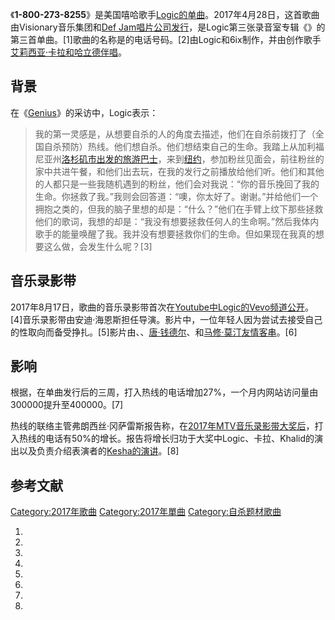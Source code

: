 《**1-800-273-8255**》是美国嘻哈歌手[Logic的单曲](../Page/Logic_\(说唱歌手\).md "wikilink")。2017年4月28日，这首歌曲由Visionary音乐集团和[Def
Jam唱片公司发行](https://zh.wikipedia.org/wiki/Def_Jam唱片公司 "wikilink")，是Logic第三张录音室专辑《》的第三首单曲。\[1\]歌曲的名称是的电话号码。\[2\]由Logic和6ix制作，并由创作歌手[艾莉西亚·卡拉和](https://zh.wikipedia.org/wiki/艾莉西亚·卡拉 "wikilink")[哈立德伴唱](https://zh.wikipedia.org/wiki/哈立德_\(歌手\) "wikilink")。

## 背景

在《[Genius](https://zh.wikipedia.org/wiki/Genius_\(網站\) "wikilink")》的采访中，Logic表示：

> 我的第一灵感是，从想要自杀的人的角度去描述，他们在自杀前拨打了（全国自杀预防）热线。他们想自杀。他们想结束自己的生命。我踏上从加利福尼亚州[洛杉矶市出发的旅游巴士](../Page/洛杉矶.md "wikilink")，来到[纽约](../Page/纽约.md "wikilink")，参加粉丝见面会，前往粉丝的家中共进午餐，和他们出去玩，在我的发行之前播放给他们听。他们和其他的人都只是一些我随机遇到的粉丝，他们会对我说：“你的音乐挽回了我的生命。你拯救了我。”我则会回答道：“噢，你太好了。谢谢。”并给他们一个拥抱之类的，但我的脑子里想的却是：“什么？”他们在手臂上纹下那些拯救他们的歌词，我想的却是：“我没有想要拯救任何人的生命啊。”然后我体内歌手的能量唤醒了我。我并没有想要拯救你们的生命。但如果现在我真的想要这么做，会发生什么呢？\[3\]

## 音乐录影带

2017年8月17日，歌曲的音乐录影带首次在[Youtube中Logic的](https://zh.wikipedia.org/wiki/Youtube "wikilink")[Vevo频道公开](../Page/Vevo.md "wikilink")。\[4\]音乐录影带由安迪·海恩斯担任导演。影片中，一位年轻人因为尝试去接受自己的性取向而备受挣扎。\[5\]影片由、、[唐·钱德尔](../Page/唐·钱德尔.md "wikilink")、和[马修·莫汀](https://zh.wikipedia.org/wiki/马修·莫汀 "wikilink")[友情客串](../Page/友情客串.md "wikilink")。\[6\]

## 影响

根据，在单曲发行后的三周，打入热线的电话增加27%，一个月内网站访问量由300000提升至400000。\[7\]

热线的联络主管弗朗西丝·冈萨雷斯报告称，在[2017年MTV音乐录影带大奖后](../Page/2017年MTV音乐录影带大奖.md "wikilink")，打入热线的电话有50%的增长。报告将增长归功于大奖中Logic、卡拉、Khalid的演出以及负责介绍表演者的[Kesha的演讲](https://zh.wikipedia.org/wiki/Kesha "wikilink")。\[8\]

## 参考文献

[Category:2017年歌曲](https://zh.wikipedia.org/wiki/Category:2017年歌曲 "wikilink")
[Category:2017年單曲](https://zh.wikipedia.org/wiki/Category:2017年單曲 "wikilink")
[Category:自杀题材歌曲](https://zh.wikipedia.org/wiki/Category:自杀题材歌曲 "wikilink")

1.
2.
3.
4.
5.
6.
7.
8.